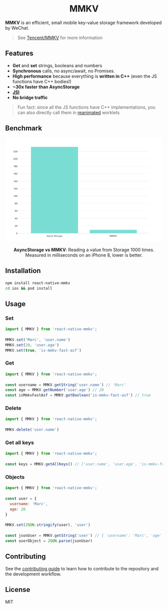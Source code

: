 <div align="center">
  <h1>MMKV</h1>
</div>

**MMKV** is an efficient, small mobile key-value storage framework developed by WeChat.

> See [Tencent/MMKV](https://github.com/Tencent/MMKV) for more information

## Features

* **Get** and **set** strings, booleans and numbers
* **Synchronous** calls, no async/await, no Promises.
* **High performance** because everything is **written in C++** (even the JS functions have C++ bodies!)
* **~30x faster than AsyncStorage**
* [**JSI**](https://github.com/react-native-community/discussions-and-proposals/issues/91)
* **No bridge traffic**

> Fun fact: since all the JS functions have C++ implementations, you can also directly call them in [reanimated](https://github.com/software-mansion/react-native-reanimated) worklets

## Benchmark

<div align="center">
  <img src="./img/benchmark_1000_get.png" />
  <p>
    <b>AsyncStorage vs MMKV</b>: Reading a value from Storage 1000 times. <br/>
    Measured in milliseconds on an iPhone 8, lower is better.
  </p>
</div>

## Installation

```sh
npm install react-native-mmkv
cd ios && pod install
```

## Usage

### Set

```js
import { MMKV } from 'react-native-mmkv';

MMKV.set('Marc', 'user.name')
MMKV.set(20, 'user.age')
MMKV.set(true, 'is-mmkv-fast-asf')
```

### Get

```js
import { MMKV } from 'react-native-mmkv';

const username = MMKV.getString('user.name') // 'Marc'
const age = MMKV.getNumber('user.age') // 20
const isMmkvFastAsf = MMKV.getBoolean('is-mmkv-fast-asf') // true
```

### Delete

```js
import { MMKV } from 'react-native-mmkv';

MMKV.delete('user.name')
```

### Get all keys

```js
import { MMKV } from 'react-native-mmkv';

const keys = MMKV.getAllKeys() // ['user.name', 'user.age', 'is-mmkv-fast-asf']
```

### Objects

```js
import { MMKV } from 'react-native-mmkv';

const user = {
  username: 'Marc',
  age: 20
}

MMKV.set(JSON.stringify(user), 'user')

const jsonUser = MMKV.getString('user') // { 'username': 'Marc', 'age': 20 }
const userObject = JSON.parse(jsonUser)
```

## Contributing

See the [contributing guide](CONTRIBUTING.md) to learn how to contribute to the repository and the development workflow.

## License

MIT
